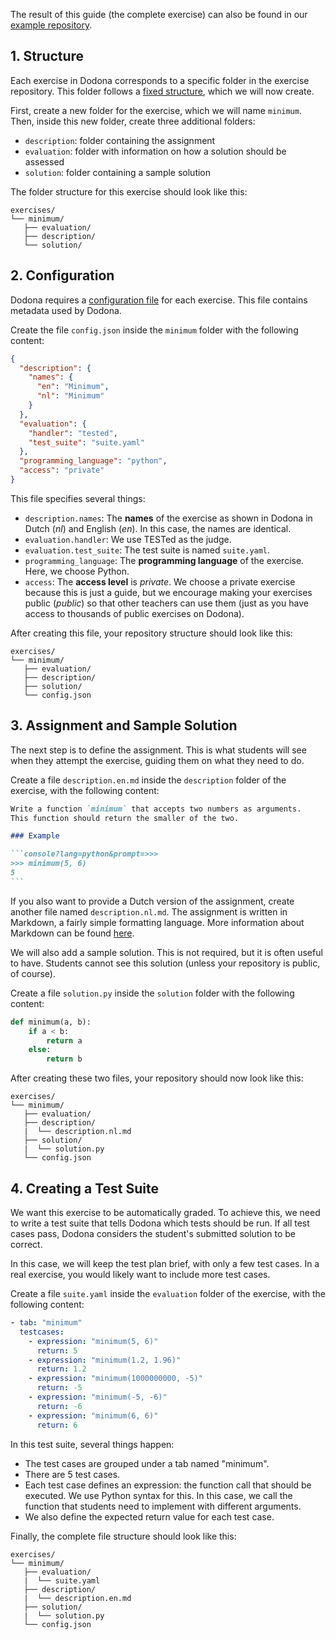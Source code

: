 The result of this guide (the complete exercise) can also be found in our [example repository](https://github.com/dodona-edu/example-exercises/tree/master/tested/function/).

## 1. Structure

Each exercise in Dodona corresponds to a specific folder in the exercise repository.
This folder follows a [fixed structure](/en/references/exercise-directory-structure), which we will now create.

First, create a new folder for the exercise, which we will name `minimum`.
Then, inside this new folder, create three additional folders:

- `description`: folder containing the assignment
- `evaluation`: folder with information on how a solution should be assessed
- `solution`: folder containing a sample solution

The folder structure for this exercise should look like this:

```
exercises/
└── minimum/
   ├── evaluation/
   ├── description/
   └── solution/
```

## 2. Configuration

Dodona requires a [configuration file](/en/references/exercise-config) for each exercise.
This file contains metadata used by Dodona.

Create the file `config.json` inside the `minimum` folder with the following content:

```json
{
  "description": {
    "names": {
      "en": "Minimum",
      "nl": "Minimum"
    }
  },
  "evaluation": {
    "handler": "tested",
    "test_suite": "suite.yaml"
  },
  "programming_language": "python",
  "access": "private"
}
```

This file specifies several things:

- `description.names`: The **names** of the exercise as shown in Dodona in Dutch (_nl_) and English (_en_). In this case, the names are identical.
- `evaluation.handler`: We use TESTed as the judge.
- `evaluation.test_suite`: The test suite is named `suite.yaml`.
- `programming_language`: The **programming language** of the exercise. Here, we choose Python.
- `access`: The **access level** is _private_. We choose a private exercise because this is just a guide, but we encourage making your exercises public (_public_) so that other teachers can use them (just as you have access to thousands of public exercises on Dodona).

After creating this file, your repository structure should look like this:

```
exercises/
└── minimum/
   ├── evaluation/
   ├── description/
   ├── solution/
   └── config.json
```

## 3. Assignment and Sample Solution

The next step is to define the assignment.
This is what students will see when they attempt the exercise, guiding them on what they need to do.

Create a file `description.en.md` inside the `description` folder of the exercise, with the following content:

````markdown
Write a function `minimum` that accepts two numbers as arguments.
This function should return the smaller of the two.

### Example

```console?lang=python&prompt=>>>
>>> minimum(5, 6)
5
```
````

If you also want to provide a Dutch version of the assignment, create another file named `description.nl.md`.
The assignment is written in Markdown, a fairly simple formatting language. More information about Markdown can be found [here](/en/references/exercise-description).

We will also add a sample solution.
This is not required, but it is often useful to have.
Students cannot see this solution (unless your repository is public, of course).

Create a file `solution.py` inside the `solution` folder with the following content:

```python
def minimum(a, b):
    if a < b:
        return a
    else:
        return b
```

After creating these two files, your repository should now look like this:

```
exercises/
└── minimum/
   ├── evaluation/
   ├── description/
   |  └── description.nl.md
   ├── solution/
   |  └── solution.py
   └── config.json
```

## 4. Creating a Test Suite

We want this exercise to be automatically graded.
To achieve this, we need to write a test suite that tells Dodona which tests should be run.
If all test cases pass, Dodona considers the student's submitted solution to be correct.

In this case, we will keep the test plan brief, with only a few test cases.
In a real exercise, you would likely want to include more test cases.

Create a file `suite.yaml` inside the `evaluation` folder of the exercise, with the following content:

```yaml
- tab: "minimum"
  testcases:
    - expression: "minimum(5, 6)"
      return: 5
    - expression: "minimum(1.2, 1.96)"
      return: 1.2
    - expression: "minimum(1000000000, -5)"
      return: -5
    - expression: "minimum(-5, -6)"
      return: -6
    - expression: "minimum(6, 6)"
      return: 6
```

In this test suite, several things happen:

- The test cases are grouped under a tab named "minimum".
- There are 5 test cases.
- Each test case defines an expression: the function call that should be executed.
  We use Python syntax for this. In this case, we call the function that students need to implement with different arguments.
- We also define the expected return value for each test case.

Finally, the complete file structure should look like this:

```
exercises/
└── minimum/
   ├── evaluation/
   |  └── suite.yaml
   ├── description/
   |  └── description.en.md
   ├── solution/
   |  └── solution.py
   └── config.json
```